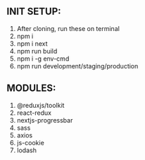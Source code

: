 ## INIT SETUP:

1. After cloning, run these on terminal
2. npm i
3. npm i next
4. npm run build
5. npm i -g env-cmd
6. npm run development/staging/production

## MODULES:

1. @reduxjs/toolkit
2. react-redux
3. nextjs-progressbar
4. sass
5. axios
6. js-cookie
7. lodash
